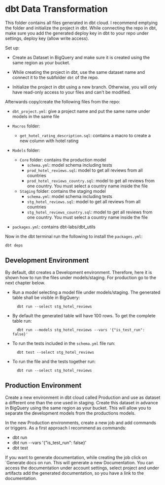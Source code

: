 # dbt Data Transformation

This folder contains all files generated in dbt cloud. I recommend emptying the folder and initialize the project in dbt. While connecting the repo in dbt, make sure you add the generated deploy key in dbt to your repo under settings, deploy key (allow write access).

Set up: 

- Create as Dataset in BigQuery and make sure it is created using the same region as your bucket.

- While creating the project in dbt, use the same dataset name and connect it to the subfolder `dbt` of the repo.

- Initialize the project in dbt using a new branch. Otherwise, you will only have read-only access to your files and can't be modified.

Afterwards copy/create the following files from the repo:

- `dbt_project.yml`: give a project name and put the same name under models in the same file
- `Macros` folder:
  - `get_hotel_rating_description.sql`: contains a macro to create a new column with hotel rating
- `Models` folder:
  - `Core` folder: contains the production model
    - `schema.yml`: model schema including tests
    - `prod_hotel_reviews.sql`: model to get all reviews from all countries
    - `prod_hotel_reviews_country.sql`: model to get all reviews from one country. You must select a country name inside the file
  - `Staging` folder: contains the staging model
    - `schema.yml`: model schema including tests
    - `stg_hotel_reviews.sql`: model to get all reviews from all countries
    - `stg_hotel_reviews_country.sql`: model to get all reviews from one country. You must select a country name inside the file

- `packages.yml`: contains dbt-labs/dbt_utils

Now in the dbt terminal run the following to install the `packages.yml`:

    dbt deps

## Development Environment

By default, dbt creates a Development environment. Therefore, here it is shown how to run the files under models/staging. For production go to the next chapter below.

- Run a model selecting a model file under models/staging. The generated table shall be visible in BigQuery:

        dbt run --select stg_hotel_reviews

- By default the generated table will have 100 rows. To get the complete table run:

        dbt run --models stg_hotel_reviews --vars '{"is_test_run": false}'

- To run the tests included in the `schema.yml` file run:

        dbt test --select stg_hotel_reviews

- To run the file and the tests together run:

        dbt run --select stg_hotel_reviews

## Production Environment

Create a new environment in dbt cloud called Production and use as dataset a different one than the one used in staging. Create this dataset in advance in BigQuery using the same region as your bucket. This will allow you to separate the development models from the productions models.

In the new Production environments, create a new job and add commands or triggers. As a first approach I recommend as commands:

- dbt run
- dbt run --vars '{"is_test_run": false}'
- dbt test

If you want to generate documentation, while creating the job click on `Generate docs on run. This will generate a new Documentation. You can access the documentation under account settings, select project and under artifacts add the generated documentation, so you have a link to the documentation.
